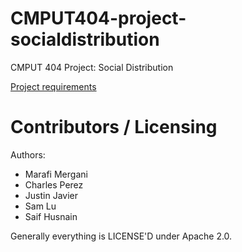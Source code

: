 CMPUT404-project-socialdistribution
===================================

CMPUT 404 Project: Social Distribution

[Project requirements](https://github.com/uofa-cmput404/project-socialdistribution/blob/master/project.org) 

Contributors / Licensing
========================

Authors:

* Marafi Mergani
* Charles Perez
* Justin Javier
* Sam Lu
* Saif Husnain

Generally everything is LICENSE'D under Apache 2.0.

